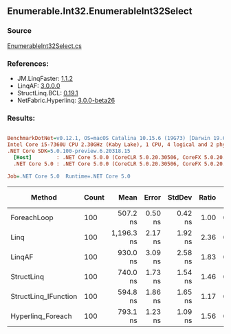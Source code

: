 ﻿## Enumerable.Int32.EnumerableInt32Select

### Source
[EnumerableInt32Select.cs](../LinqBenchmarks/Enumerable/Int32/EnumerableInt32Select.cs)

### References:
- JM.LinqFaster: [1.1.2](https://www.nuget.org/packages/JM.LinqFaster/1.1.2)
- LinqAF: [3.0.0.0](https://www.nuget.org/packages/LinqAF/3.0.0.0)
- StructLinq.BCL: [0.19.1](https://www.nuget.org/packages/StructLinq.BCL/0.19.1)
- NetFabric.Hyperlinq: [3.0.0-beta26](https://www.nuget.org/packages/NetFabric.Hyperlinq/3.0.0-beta26)

### Results:
``` ini

BenchmarkDotNet=v0.12.1, OS=macOS Catalina 10.15.6 (19G73) [Darwin 19.6.0]
Intel Core i5-7360U CPU 2.30GHz (Kaby Lake), 1 CPU, 4 logical and 2 physical cores
.NET Core SDK=5.0.100-preview.6.20318.15
  [Host]        : .NET Core 5.0.0 (CoreCLR 5.0.20.30506, CoreFX 5.0.20.30506), X64 RyuJIT
  .NET Core 5.0 : .NET Core 5.0.0 (CoreCLR 5.0.20.30506, CoreFX 5.0.20.30506), X64 RyuJIT

Job=.NET Core 5.0  Runtime=.NET Core 5.0  

```
|               Method | Count |       Mean |   Error |  StdDev | Ratio |  Gen 0 | Gen 1 | Gen 2 | Allocated |
|--------------------- |------ |-----------:|--------:|--------:|------:|-------:|------:|------:|----------:|
|          ForeachLoop |   100 |   507.2 ns | 0.50 ns | 0.42 ns |  1.00 | 0.0191 |     - |     - |      40 B |
|                 Linq |   100 | 1,196.3 ns | 2.17 ns | 1.92 ns |  2.36 | 0.0458 |     - |     - |      96 B |
|               LinqAF |   100 |   930.0 ns | 3.09 ns | 2.58 ns |  1.83 | 0.0191 |     - |     - |      40 B |
|           StructLinq |   100 |   740.0 ns | 1.73 ns | 1.54 ns |  1.46 | 0.0191 |     - |     - |      40 B |
| StructLinq_IFunction |   100 |   594.8 ns | 1.86 ns | 1.65 ns |  1.17 | 0.0191 |     - |     - |      40 B |
|    Hyperlinq_Foreach |   100 |   793.1 ns | 1.23 ns | 1.09 ns |  1.56 | 0.0191 |     - |     - |      40 B |
